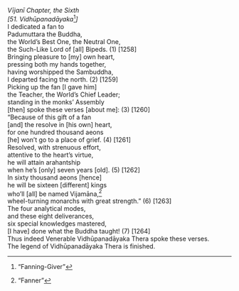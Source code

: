 *Vījanī Chapter, the Sixth*  
*\[51. Vidhūpanadāyaka*[^1]*\]*  
I dedicated a fan to  
Padumuttara the Buddha,  
the World’s Best One, the Neutral One,  
the Such-Like Lord of \[all\] Bipeds. (1) \[1258\]  
Bringing pleasure to \[my\] own heart,  
pressing both my hands together,  
having worshipped the Sambuddha,  
I departed facing the north. (2) \[1259\]  
Picking up the fan \[I gave him\]  
the Teacher, the World’s Chief Leader;  
standing in the monks’ Assembly  
\[then\] spoke these verses \[about me\]: (3) \[1260\]  
“Because of this gift of a fan  
\[and\] the resolve in \[his own\] heart,  
for one hundred thousand aeons  
\[he\] won’t go to a place of grief. (4) \[1261\]  
Resolved, with strenuous effort,  
attentive to the heart’s virtue,  
he will attain arahantship  
when he’s \[only\] seven years \[old\]. (5) \[1262\]  
In sixty thousand aeons \[hence\]  
he will be sixteen \[different\] kings  
who’ll \[all\] be named Vijamāna,[^2]  
wheel-turning monarchs with great strength.” (6) \[1263\]  
The four analytical modes,  
and these eight deliverances,  
six special knowledges mastered,  
\[I have\] done what the Buddha taught! (7) \[1264\]  
Thus indeed Venerable Vidhūpanadāyaka Thera spoke these verses.  
The legend of Vidhūpanadāyaka Thera is finished.  
[^1]: “Fanning-Giver”  
[^2]: “Fanner”
